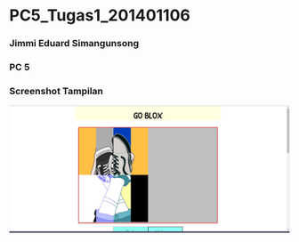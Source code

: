 # PC5_Tugas1_201401106
### Jimmi Eduard Simangunsong
### PC 5

### Screenshot Tampilan
![Tampilan](https://github.com/JimmiEduardSimangunsong/PC5_201401106/blob/master/UAS/Screenshot/uas.jpg?raw=true)
